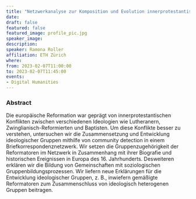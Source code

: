 ```yaml
---
title: "Netzwerkanalyse zur Komposition und Evolution innerprotestantischer Gruppen im 16. Jahrhundert"
date:
draft: false
featured: false
featured_image: profile_pic.jpg
speaker_image:
description:
speaker: Ramona Roller
affiliation: ETH Zürich
where:
from: 2023-02-07T11:00:00
to: 2023-02-07T11:45:00
events:
- Digital Humanities
---
```


### Abstract

Die europäische Reformation war geprägt von innerprotestantischen Konflikten zwischen verschiedenen Ideologien wie Lutheranern, Zwinglianisch-Reformierten und Baptisten. Um diese Konflikte besser zu verstehen, untersuchen wir die Zusammensetzung und Entwicklung ideologischer Gruppen mithilfe von community detection in einem Briefkorrespondenznetzwerk. Wir setzen die Gruppenzugehörigkeit der Reformatoren im Netzwerk in Zusammenhang mit ihrer Biografie und historischen Ereignissen in Europa des 16. Jahrhunderts. Desweiteren erklären wir die Bildung von Gemeinschaften mit soziologischen Gruppenbildungsprozessen. Wir liefern neue Erklärungen für die Entwicklung ideologischer Gruppen, z. B., inwiefern gemäßigte Reformatoren zum Zusammenschluss von ideologisch heterogenen Gruppen beitragen.
